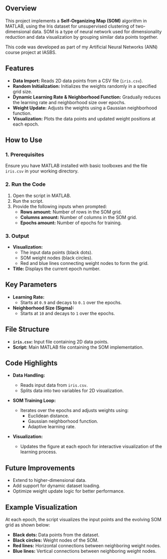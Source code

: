 ## Overview

This project implements a **Self-Organizing Map (SOM)** algorithm in MATLAB, using the Iris dataset for unsupervised clustering of two-dimensional data. SOM is a type of neural network used for dimensionality reduction and data visualization by grouping similar data points together.

This code was developed as part of my Artificial Neural Networks (ANN) course project at IASBS.

## Features
- **Data Import:** Reads 2D data points from a CSV file (`iris.csv`).
- **Random Initialization:** Initializes the weights randomly in a specified grid size.
- **Dynamic Learning Rate & Neighborhood Function:** Gradually reduces the learning rate and neighborhood size over epochs.
- **Weight Update:** Adjusts the weights using a Gaussian neighborhood function.
- **Visualization:** Plots the data points and updated weight positions at each epoch.

## How to Use

### 1. Prerequisites
Ensure you have MATLAB installed with basic toolboxes and the file `iris.csv` in your working directory.

### 2. Run the Code
1. Open the script in MATLAB.
2. Run the script.
3. Provide the following inputs when prompted:
   - **Rows amount:** Number of rows in the SOM grid.
   - **Columns amount:** Number of columns in the SOM grid.
   - **Epochs amount:** Number of epochs for training.

### 3. Output
- **Visualization:** 
  - The input data points (black dots).
  - SOM weight nodes (black circles).
  - Red and blue lines connecting weight nodes to form the grid.
- **Title:** Displays the current epoch number.

## Key Parameters
- **Learning Rate:** 
  - Starts at `0.9` and decays to `0.1` over the epochs.
- **Neighborhood Size (Sigma):**
  - Starts at `10` and decays to `1` over the epochs.

## File Structure
- **`iris.csv`:** Input file containing 2D data points.
- **Script:** Main MATLAB file containing the SOM implementation.

## Code Highlights
- **Data Handling:** 
  - Reads input data from `iris.csv`.
  - Splits data into two variables for 2D visualization.
  
- **SOM Training Loop:**
  - Iterates over the epochs and adjusts weights using:
    - Euclidean distance.
    - Gaussian neighborhood function.
    - Adaptive learning rate.

- **Visualization:** 
  - Updates the figure at each epoch for interactive visualization of the learning process.

## Future Improvements
- Extend to higher-dimensional data.
- Add support for dynamic dataset loading.
- Optimize weight update logic for better performance.

## Example Visualization
At each epoch, the script visualizes the input points and the evolving SOM grid as shown below:

- **Black dots:** Data points from the dataset.
- **Black circles:** Weight nodes of the SOM.
- **Red lines:** Horizontal connections between neighboring weight nodes.
- **Blue lines:** Vertical connections between neighboring weight nodes.
